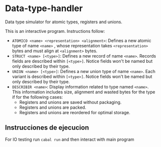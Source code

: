 # Data-type-handler

Data type simulator for atomic types, registers and unions.

This is an interactive program. Instructions follow: 

* `ATOMICO <name> <representation> <alignment>`: Defines a new atomic type of name `<name>` , whose representation takes `<representation>` bytes and must align at `<alignment>` bytes.
* `STRUCT <name> [<type>]`: Defines a new record of name `<name>`. Records fields are described within `[<type>]`. Notice fields won't be named but only described by their type. 
* `UNION <name> [<type>]`: Defines a new union type of name `<name>`. Each variant is described within `[<type>]`. Notice fields won't be named but only described by their type. 
* `DESCRIBIR <name>`: Display information related to type named `<name>`. This information includes size, alignment and wasted bytes for the type if for the following cases:
  - Registers and unions are saved without packaging.
  - Registers and unions are packed.
  - Registers and unions are reordered for optimal storage.
  
## Instrucciones de ejecucion

For IO testing  run `cabal run` and then interact with main program
